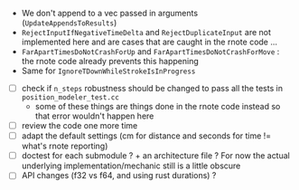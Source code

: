 - We don't append to a vec passed in arguments (`UpdateAppendsToResults`)
- `RejectInputIfNegativeTimeDelta` and `RejectDuplicateInput` are not implemented here and are cases that are caught in the rnote code ...
- `FarApartTimesDoNotCrashForUp` and `FarApartTimesDoNotCrashForMove` : the rnote code already prevents this happening
- Same for `IgnoreTDownWhileStrokeIsInProgress`
- [ ] check if `n_steps` robustness should be changed to pass all the tests in `position_modeler_test.cc`
     - some of these things are things done in the rnote code instead so that error wouldn't happen here
- [ ] review the code one more time
- [ ] adapt the default settings (cm for distance and seconds for time != what's rnote reporting)
- [ ] doctest for each submodule ? + an architecture file ? For now the actual underlying implementation/mechanic still is a little obscure
- [ ] API changes (f32 vs f64, and using rust durations) ?
